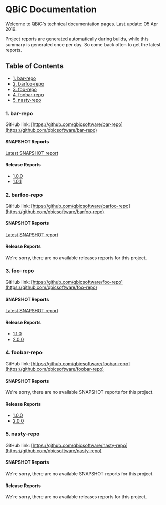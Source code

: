 # QBiC Documentation
Welcome to QBiC's technical documentation pages. Last update: 05 Apr 2019.

Project reports are generated automatically during builds, while this summary is generated once per day. So come back often to get the latest reports. 

## Table of Contents

  - [1. bar-repo](#1-bar-repo)
  - [2. barfoo-repo](#2-barfoo-repo)
  - [3. foo-repo](#3-foo-repo)
  - [4. foobar-repo](#4-foobar-repo)
  - [5. nasty-repo](#5-nasty-repo)


### 1. bar-repo
GitHub link: [https://github.com/qbicsoftware/bar-repo](https://github.com/qbicsoftware/bar-repo)


#### SNAPSHOT Reports
[Latest SNAPSHOT report](foo)


#### Release Reports
  - [1.0.0](foobar)
  - [1.0.1](foobar)


### 2. barfoo-repo
GitHub link: [https://github.com/qbicsoftware/barfoo-repo](https://github.com/qbicsoftware/barfoo-repo)


#### SNAPSHOT Reports
[Latest SNAPSHOT report](foobar)


#### Release Reports
We're sorry, there are no available releases reports for this project.


### 3. foo-repo
GitHub link: [https://github.com/qbicsoftware/foo-repo](https://github.com/qbicsoftware/foo-repo)


#### SNAPSHOT Reports
[Latest SNAPSHOT report](foo)


#### Release Reports
  - [1.1.0](foobar)
  - [2.0.0](foobar)


### 4. foobar-repo
GitHub link: [https://github.com/qbicsoftware/foobar-repo](https://github.com/qbicsoftware/foobar-repo)


#### SNAPSHOT Reports
We're sorry, there are no available SNAPSHOT reports for this project.


#### Release Reports
  - [1.0.0](foobar)
  - [2.0.0](foobar)


### 5. nasty-repo
GitHub link: [https://github.com/qbicsoftware/nasty-repo](https://github.com/qbicsoftware/nasty-repo)


#### SNAPSHOT Reports
We're sorry, there are no available SNAPSHOT reports for this project.


#### Release Reports
We're sorry, there are no available releases reports for this project.

